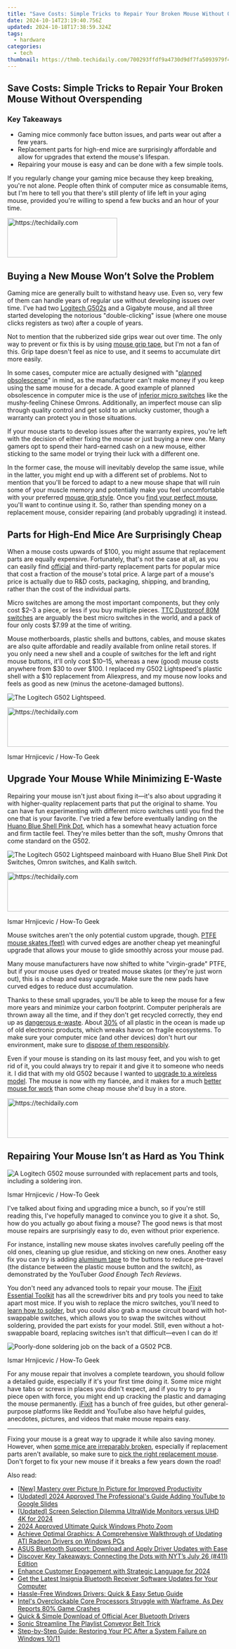 ```yaml
---
title: "Save Costs: Simple Tricks to Repair Your Broken Mouse Without Overspending"
date: 2024-10-14T23:19:40.756Z
updated: 2024-10-18T17:38:59.324Z
tags:
  - hardware
categories:
  - tech
thumbnail: https://thmb.techidaily.com/700293ffdf9a4730d9df7fa5093979f42d9fa58b0347dc31082bc6c29ca2c642.jpg
---
```


## Save Costs: Simple Tricks to Repair Your Broken Mouse Without Overspending

### Key Takeaways

* Gaming mice commonly face button issues, and parts wear out after a few years.
* Replacement parts for high-end mice are surprisingly affordable and allow for upgrades that extend the mouse's lifespan.
* Repairing your mouse is easy and can be done with a few simple tools.

 If you regularly change your gaming mice because they keep breaking, you're not alone. People often think of computer mice as consumable items, but I'm here to tell you that there's still plenty of life left in your aging mouse, provided you're willing to spend a few bucks and an hour of your time.

<!-- affiliate ads begin -->
<a href="https://aligracehair.sjv.io/c/5597632/2135398/19272" target="_top" id="2135398">
  <img src="//a.impactradius-go.com/display-ad/19272-2135398" border="0" alt="https://techidaily.com" width="250" height="90"/>
</a>
<img height="0" width="0" src="https://aligracehair.sjv.io/i/5597632/2135398/19272" style="position:absolute;visibility:hidden;" border="0" />
<!-- affiliate ads end -->

##  Buying a New Mouse Won’t Solve the Problem

 Gaming mice are generally built to withstand heavy use. Even so, very few of them can handle years of regular use without developing issues over time. I've had two [Logitech G502s](https://common-error.techidaily.com/overcoming-device-recognition-errors-with-ease-your-ultimate-fix-guide-to-usb-problems/) and a Gigabyte mouse, and all three started developing the notorious "double-clicking" issue (where one mouse clicks registers as two) after a couple of years.

 Not to mention that the rubberized side grips wear out over time. The only way to prevent or fix this is by using [mouse grip tape](https://www.amazon.com/s?k=mouse+grip+tape&crid=50TR00PYLR1V&sprefix=mouse+grip+t%2Caps%2C262&tag=hotoge-20&ascsubtag=UUhtgUeUpU2004388&asc%5Frefurl=https%3A%2F%2Fwww.howtogeek.com%2Fstop-wasting-money-on-new-mice-fixing-your-old-one-is-easy%2F&asc%5Fcampaign=Evergreen), but I'm not a fan of this. Grip tape doesn't feel as nice to use, and it seems to accumulate dirt more easily.

 In some cases, computer mice are actually designed with "[planned obsolescence](https://program-issues.techidaily.com/busting-through-nwstoreexe-errors-comprehensive-fix-techniques-revealed/)" in mind, as the manufacturer can't make money if you keep using the same mouse for a decade. A good example of planned obsolescence in computer mice is the use of [inferior micro switches](https://extra-skills.techidaily.com/joke-tastic-iphones-today-for-2024/) like the mushy-feeling Chinese Omrons. Additionally, an imperfect mouse can slip through quality control and get sold to an unlucky customer, though a warranty can protect you in those situations.

 If your mouse starts to develop issues after the warranty expires, you're left with the decision of either fixing the mouse or just buying a new one. Many gamers opt to spend their hard-earned cash on a new mouse, either sticking to the same model or trying their luck with a different one.

 In the former case, the mouse will inevitably develop the same issue, while in the latter, you might end up with a different set of problems. Not to mention that you'll be forced to adapt to a new mouse shape that will ruin some of your muscle memory and potentially make you feel uncomfortable with your preferred [mouse grip style](https://change-location.techidaily.com/in-2024-how-to-use-ispoofer-on-samsung-galaxy-f34-5g-drfone-by-drfone-virtual-android/). Once you [find your perfect mouse](https://android-location-track.techidaily.com/in-2024-top-5-car-locator-apps-for-oneplus-ace-3-drfone-by-drfone-virtual-android/), you'll want to continue using it. So, rather than spending money on a replacement mouse, consider repairing (and probably upgrading) it instead.

##  Parts for High-End Mice Are Surprisingly Cheap

 When a mouse costs upwards of $100, you might assume that replacement parts are equally expensive. Fortunately, that's not the case at all, as you can easily find [official](https://arstechnica.com/gadgets/2023/05/logitech-and-ifixit-join-forces-to-offer-wireless-mouse-parts-online/) and third-party replacement parts for popular mice that cost a fraction of the mouse's total price. A large part of a mouse's price is actually due to R&D costs, packaging, shipping, and branding, rather than the cost of the individual parts.

 Micro switches are among the most important components, but they only cost $2–3 a piece, or less if you buy multiple pieces. [TTC Dustproof 80M switches](https://www.amazon.com/dp/B0CT3TPFF3/ref=twister%5FB0CT44N5DY?tag=hotoge-20&ascsubtag=UUhtgUeUpU2004388&asc%5Frefurl=https%3A%2F%2Fwww.howtogeek.com%2Fstop-wasting-money-on-new-mice-fixing-your-old-one-is-easy%2F&asc%5Fcampaign=Evergreen) are arguably the best micro switches in the world, and a pack of four only costs $7.99 at the time of writing.

 Mouse motherboards, plastic shells and buttons, cables, and mouse skates are also quite affordable and readily available from online retail stores. If you only need a new shell and a couple of switches for the left and right mouse buttons, it'll only cost $10–15, whereas a new (good) mouse costs anywhere from $30 to over $100\. I replaced my G502 Lightspeed's plastic shell with a $10 replacement from Aliexpress, and my mouse now looks and feels as good as new (minus the acetone-damaged buttons).

![The Logitech G502 Lightspeed.](https://static1.howtogeekimages.com/wordpress/wp-content/uploads/2024/07/rsz_img20240705182016.jpg) 

<!-- affiliate ads begin -->
<a href="https://appsumo.8odi.net/c/5597632/2123734/7443" target="_top" id="2123734">
  <img src="//a.impactradius-go.com/display-ad/7443-2123734" border="0" alt="https://techidaily.com" width="728" height="90"/>
</a>
<img height="0" width="0" src="https://appsumo.8odi.net/i/5597632/2123734/7443" style="position:absolute;visibility:hidden;" border="0" />
<!-- affiliate ads end -->

Ismar Hrnjicevic / How-To Geek

##  Upgrade Your Mouse While Minimizing E-Waste

 Repairing your mouse isn't just about fixing it—it's also about upgrading it with higher-quality replacement parts that put the original to shame. You can have fun experimenting with different micro switches until you find the one that is your favorite. I've tried a few before eventually landing on the [Huano Blue Shell Pink Dot](https://www.amazon.com/dp/B0D1KPBWXQ/?tag=hotoge-20&ascsubtag=UUhtgUeUpU2004388&asc%5Frefurl=https%3A%2F%2Fwww.howtogeek.com%2Fstop-wasting-money-on-new-mice-fixing-your-old-one-is-easy%2F&asc%5Fcampaign=Evergreen), which has a somewhat heavy actuation force and firm tactile feel. They're miles better than the soft, mushy Omrons that come standard on the G502.

![The Logitech G502 Lightspeed mainboard with Huano Blue Shell Pink Dot Switches, Omron switches, and Kalih switch.](https://static1.howtogeekimages.com/wordpress/wp-content/uploads/2024/07/img20240705162145.jpg) 

<!-- affiliate ads begin -->
<a href="https://appsumo.8odi.net/c/5597632/2044582/7443" target="_top" id="2044582">
  <img src="//a.impactradius-go.com/display-ad/7443-2044582" border="0" alt="https://techidaily.com" width="728" height="90"/>
</a>
<img height="0" width="0" src="https://appsumo.8odi.net/i/5597632/2044582/7443" style="position:absolute;visibility:hidden;" border="0" />
<!-- affiliate ads end -->

Ismar Hrnjicevic / How-To Geek

 Mouse switches aren't the only potential custom upgrade, though. [PTFE mouse skates (feet)](https://www.amazon.com/s?k=teflon+mouse+skates&i=electronics&crid=23L330NLLMIXB&sprefix=teflon+mouse+skat%2Celectronics%2C188&tag=hotoge-20&ascsubtag=UUhtgUeUpU2004388&asc%5Frefurl=https%3A%2F%2Fwww.howtogeek.com%2Fstop-wasting-money-on-new-mice-fixing-your-old-one-is-easy%2F&asc%5Fcampaign=Evergreen) with curved edges are another cheap yet meaningful upgrade that allows your mouse to glide smoothly across your mouse pad.

 Many mouse manufacturers have now shifted to white "virgin-grade" PTFE, but if your mouse uses dyed or treated mouse skates (or they're just worn out), this is a cheap and easy upgrade. Make sure the new pads have curved edges to reduce dust accumulation.

 Thanks to these small upgrades, you'll be able to keep the mouse for a few more years and minimize your carbon footprint. Computer peripherals are thrown away all the time, and if they don't get recycled correctly, they end up as [dangerous e-waste](https://review-topics.techidaily.com/in-2024-complete-tutorial-to-use-vpna-to-fake-gps-location-on-realme-gt-5-drfone-by-drfone-virtual-android/). About [30%](https://globalowls.com/negative-impact-computer-plastic-on-environment/) of all plastic in the ocean is made up of old electronic products, which wreaks havoc on fragile ecosystems. To make sure your computer mice (and other devices) don't hurt our environment, make sure to [dispose of them responsibly](https://audio-editing.techidaily.com/updated-echoes-of-innovation-uncovering-the-top-8-digital-hubs-for-comprehensive-free-sound-effect-collections-for-todays-creators/).

 Even if your mouse is standing on its last mousy feet, and you wish to get rid of it, you could always try to repair it and give it to someone who needs it. I did that with my old G502 because I wanted to [upgrade to a wireless model](https://android-pokemon-go.techidaily.com/in-2024-a-working-guide-for-pachirisu-pokemon-go-map-on-motorola-moto-g24-drfone-by-drfone-virtual-android/). The mouse is now with my fiancée, and it makes for a much [better mouse for work](https://extra-skills.techidaily.com/in-2024-salt-and-surge-2023s-best-surf-cam-tech-review/) than some cheap mouse she'd buy in a store.

<!-- affiliate ads begin -->
<a href="https://aligracehair.sjv.io/c/5597632/2087267/19272" target="_top" id="2087267">
  <img src="//a.impactradius-go.com/display-ad/19272-2087267" border="0" alt="https://techidaily.com" width="728" height="90"/>
</a>
<img height="0" width="0" src="https://aligracehair.sjv.io/i/5597632/2087267/19272" style="position:absolute;visibility:hidden;" border="0" />
<!-- affiliate ads end -->

##  Repairing Your Mouse Isn’t as Hard as You Think

![A Logitech G502 mouse surrounded with replacement parts and tools, including a soldering iron.](https://static1.howtogeekimages.com/wordpress/wp-content/uploads/2024/07/repair-kit.jpg) 

Ismar Hrnjicevic / How-To Geek

 I've talked about fixing and upgrading mice a bunch, so if you're still reading this, I've hopefully managed to convince you to give it a shot. So, how do you actually go about fixing a mouse? The good news is that most mouse repairs are surprisingly easy to do, even without prior experience.

 For instance, installing new mouse skates involves carefully peeling off the old ones, cleaning up glue residue, and sticking on new ones. Another easy fix you can try is adding [aluminum tape](https://www.amazon.com/Aluminum-Insulation-Adhesive-Temperature-Ductwork/dp/B09BHWMSTD/?tag=hotoge-20&ascsubtag=UUhtgUeUpU2004388&asc%5Frefurl=https%3A%2F%2Fwww.howtogeek.com%2Fstop-wasting-money-on-new-mice-fixing-your-old-one-is-easy%2F&asc%5Fcampaign=Evergreen) to the buttons to reduce pre-travel (the distance between the plastic mouse button and the switch), as demonstrated by the YouTuber _Good Enough Tech Reviews_.

 You don't need any advanced tools to repair your mouse. The [iFixit Essential Toolkit](https://www.amazon.com/iFixit-Essential-Electronics-Toolkit-Smartphone/dp/B0964G2Y7S?tag=hotoge-20&ascsubtag=UUhtgUeUpU2004388&asc%5Frefurl=https%3A%2F%2Fwww.howtogeek.com%2Fstop-wasting-money-on-new-mice-fixing-your-old-one-is-easy%2F&asc%5Fcampaign=Evergreen) has all the screwdriver bits and pry tools you need to take apart most mice. If you wish to replace the micro switches, you'll need to [learn how to solder](https://network-issues.techidaily.com/corrective-modifications-added-missing-amd-driver-to-pcs/), but you could also grab a mouse circuit board with hot-swappable switches, which allows you to swap the switches without soldering, provided the part exists for your model. Still, even without a hot-swappable board, replacing switches isn't that difficult—even I can do it!

![Poorly-done soldering job on the back of a G502 PCB.](https://static1.howtogeekimages.com/wordpress/wp-content/uploads/2024/07/img20240705162153.jpg) 

Ismar Hrnjicevic / How-To Geek

 For any mouse repair that involves a complete teardown, you should follow a detailed guide, especially if it's your first time doing it. Some mice might have tabs or screws in places you didn't expect, and if you try to pry a piece open with force, you might end up cracking the plastic and damaging the mouse permanently. [iFixit](https://www.ifixit.com/?pk%5Fcampaign={PMax:US|Shopping|SSC|Parts|tROAS390}&pk%5Fsource=google&pk%5Fmedium=cpc&pk%5Fkwd=&gad%5Fsource=1&gclid=Cj0KCQjwwae1BhC%5FARIsAK4Jfrz6a1iqTn-KQCq29bxd%5FGYj9dMSh2AvfLqUPoJd3eiQs07du%5FU%5FwiUaAuUoEALw%5FwcB) has a bunch of free guides, but other general-purpose platforms like Reddit and YouTube also have helpful guides, anecdotes, pictures, and videos that make mouse repairs easy.

---

 Fixing your mouse is a great way to upgrade it while also saving money. However, when [some mice are irreparably broken](https://facebook-video-footage.techidaily.com/new-supercharge-your-channel-with-smart-youtube-collaborations/), especially if replacement parts aren't available, so make sure to [pick the right replacement mouse](https://easy-unlock-android.techidaily.com/how-to-lock-apps-on-oppo-reno-10-5g-to-protect-your-individual-information-by-drfone-android/). Don't forget to fix your new mouse if it breaks a few years down the road!

<ins class="adsbygoogle"
     style="display:block"
     data-ad-format="autorelaxed"
     data-ad-client="ca-pub-7571918770474297"
     data-ad-slot="1223367746"></ins>

<ins class="adsbygoogle"
     style="display:block"
     data-ad-client="ca-pub-7571918770474297"
     data-ad-slot="8358498916"
     data-ad-format="auto"
     data-full-width-responsive="true"></ins>

<span class="atpl-alsoreadstyle">Also read:</span>
<div><ul>
<li><a href="https://fox-glue.techidaily.com/new-mastery-over-picture-in-picture-for-improved-productivity/"><u>[New] Mastery over Picture In Picture for Improved Productivity</u></a></li>
<li><a href="https://youtube-webster.techidaily.com/ed-2024-approved-the-professionals-guide-adding-youtube-to-google-slides/"><u>[Updated] 2024 Approved The Professional's Guide Adding YouTube to Google Slides</u></a></li>
<li><a href="https://fox-info.techidaily.com/updated-screen-selection-dilemma-ultrawide-monitors-versus-uhd-4k-for-2024/"><u>[Updated] Screen Selection Dilemma UltraWide Monitors versus UHD 4K for 2024</u></a></li>
<li><a href="https://some-guidance.techidaily.com/2024-approved-ultimate-quick-windows-photo-zoom/"><u>2024 Approved Ultimate Quick Windows Photo Zoom</u></a></li>
<li><a href="https://hardware-help.techidaily.com/achieve-optimal-graphics-a-comprehensive-walkthrough-of-updating-ati-radeon-drivers-on-windows-pcs/"><u>Achieve Optimal Graphics: A Comprehensive Walkthrough of Updating ATI Radeon Drivers on Windows PCs</u></a></li>
<li><a href="https://hardware-help.techidaily.com/asus-bluetooth-support-download-and-apply-driver-updates-with-ease/"><u>ASUS Bluetooth Support: Download and Apply Driver Updates with Ease</u></a></li>
<li><a href="https://vp-tips.techidaily.com/discover-key-takeaways-connecting-the-dots-with-nyts-july-26-411-edition/"><u>Discover Key Takeaways: Connecting the Dots with NYT’s July 26 (#411) Edition</u></a></li>
<li><a href="https://article-helps.techidaily.com/enhance-customer-engagement-with-strategic-language-for-2024/"><u>Enhance Customer Engagement with Strategic Language for 2024</u></a></li>
<li><a href="https://hardware-help.techidaily.com/get-the-latest-insignia-bluetooth-receiver-software-updates-for-your-computer/"><u>Get the Latest Insignia Bluetooth Receiver Software Updates for Your Computer</u></a></li>
<li><a href="https://hardware-help.techidaily.com/hassle-free-windows-drivers-quick-and-easy-setup-guide/"><u>Hassle-Free Windows Drivers: Quick & Easy Setup Guide</u></a></li>
<li><a href="https://hardware-help.techidaily.com/intels-overclockable-core-processors-struggle-with-warframe-as-dev-reports-80-game-crashes/"><u>Intel's Overclockable Core Processors Struggle with Warframe, As Dev Reports 80% Game Crashes</u></a></li>
<li><a href="https://hardware-help.techidaily.com/quick-and-simple-download-of-official-acer-bluetooth-drivers/"><u>Quick & Simple Download of Official Acer Bluetooth Drivers</u></a></li>
<li><a href="https://extra-information.techidaily.com/sonic-streamline-the-playlist-conveyor-belt-trick/"><u>Sonic Streamline The Playlist Conveyor Belt Trick</u></a></li>
<li><a href="https://win-web.techidaily.com/step-by-step-guide-restoring-your-pc-after-a-system-failure-on-windows-1011/"><u>Step-by-Step Guide: Restoring Your PC After a System Failure on Windows 10/11</u></a></li>
</ul></div>

